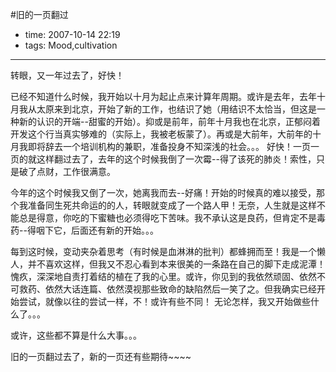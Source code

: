 #旧的一页翻过

- time: 2007-10-14 22:19
- tags: Mood,cultivation

---
转眼，又一年过去了，好快！

已经不知道什么时候，我开始以十月为起止点来计算年周期。或许是去年，去年十月我从太原来到北京，开始了新的工作，也结识了她（用结识不太恰当，但这是一种新的认识的开端--甜蜜的开始）。抑或是前年，前年十月我也在北京，正郁闷着开发这个行当真实够难的（实际上，我被老板蒙了）。再或是大前年，大前年的十月我即将辞去一个培训机构的兼职，准备投身不知深浅的社会。。。
好快！一页一页的就这样翻过去了，去年的这个时候我倒了一次霉--得了该死的肺炎！索性，只是破了点财，工作很满意。

今年的这个时候我又倒了一次，她离我而去--好痛！开始的时候真的难以接受，那个我准备同生死共命运的的人，转眼就变成了一个路人甲！无奈，人生就是这样不能总是得意，你吃的下蜜糖也必须得吃下苦味。我不承认这是良药，但肯定不是毒药--得咽下它，后面还有新的开始。。。

每到这时候，变动夹杂着思考（有时候是血淋淋的批判）都蜂拥而至！我是一个懒人，并不喜欢这样，但我又不忍心看到本来很美的一条路在自己的脚下走成泥潭！愧疚，深深地自责打着结的植在了我的心里。或许，你见到的我依然顽固、依然不可救药、依然大话连篇、依然漠视那些致命的缺陷然后一笑了之。但我确实已经开始尝试，就像以往的尝试一样，不！或许有些不同！
无论怎样，我又开始做些什么了。。。

或许，这些都不算是什么大事。。。
 
旧的一页翻过去了，新的一页还有些期待~~~~